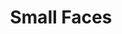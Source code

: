 ---
title: "Small Faces"
summary: "Small Faces were an English rock band from London, founded in 1965. The group originally consisted of Steve Marriott, Ronnie Lane, Kenney Jones and Jimmy Winston, with Ian McLagan replacing Winston as the band's keyboardist in 1966. The band was one of the most acclaimed and influential mod groups of the 1960s, recording hit songs such as \"Itchycoo Park\", \"Lazy Sunday\", \"All or Nothing\" and \"Tin Soldier\", as well as their concept album Ogdens' Nut Gone Flake. They evolved into one of the UK's most successful psychedelic bands until 1969.When Marriott left to form Humble Pie, the remaining three members collaborated with Ronnie Wood, Ronnie's older brother Art Wood, Rod Stewart and Kim Gardner, briefly continuing under the name Quiet Melon, and then, with the departure of Art Wood and Gardner, as Faces. In North America, Faces' debut album was credited to Small Faces.
Following the breakup of both Faces and Humble Pie in 1975, the classic line-up of Small Faces re-formed after a re-release of \"Itchycoo Park\" became a top-ten hit. Lane left shortly thereafter, and was replaced by Rick Wills . This line-up recorded one album Playmates before recruiting Jimmy McCulloch. This five-piece line-up released only 78 in the Shade before breaking up.
Small Faces have been considered one of the early inspirations for – and even an early root of – the later Britpop movement. They were inducted into the Rock and Roll Hall of Fame in 2012."
image: "small-faces.jpg"
apple_music_artist_url: "None"
wikipedia_url: "https://en.wikipedia.org/wiki/Small_Faces"
---